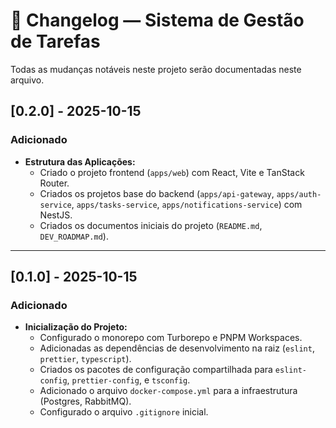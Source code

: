 # 🧾 Changelog — Sistema de Gestão de Tarefas

Todas as mudanças notáveis neste projeto serão documentadas neste arquivo.

## [0.2.0] - 2025-10-15

### Adicionado

-   **Estrutura das Aplicações:**
    -   Criado o projeto frontend (`apps/web`) com React, Vite e TanStack Router.
    -   Criados os projetos base do backend (`apps/api-gateway`, `apps/auth-service`, `apps/tasks-service`, `apps/notifications-service`) com NestJS.
    -   Criados os documentos iniciais do projeto (`README.md`, `DEV_ROADMAP.md`).

---

## [0.1.0] - 2025-10-15

### Adicionado

-   **Inicialização do Projeto:**
    -   Configurado o monorepo com Turborepo e PNPM Workspaces.
    -   Adicionadas as dependências de desenvolvimento na raiz (`eslint`, `prettier`, `typescript`).
    -   Criados os pacotes de configuração compartilhada para `eslint-config`, `prettier-config`, e `tsconfig`.
    -   Adicionado o arquivo `docker-compose.yml` para a infraestrutura (Postgres, RabbitMQ).
    -   Configurado o arquivo `.gitignore` inicial.
    